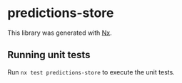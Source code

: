 # predictions-store

This library was generated with [Nx](https://nx.dev).

## Running unit tests

Run `nx test predictions-store` to execute the unit tests.
